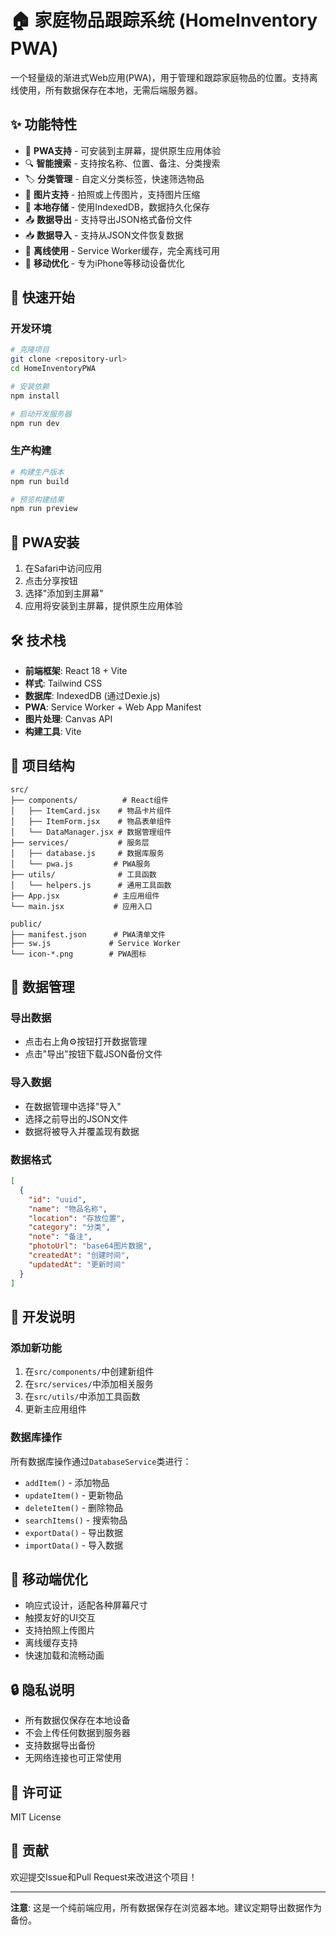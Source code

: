 # 🏠 家庭物品跟踪系统 (HomeInventory PWA)

一个轻量级的渐进式Web应用(PWA)，用于管理和跟踪家庭物品的位置。支持离线使用，所有数据保存在本地，无需后端服务器。

## ✨ 功能特性

- 📱 **PWA支持** - 可安装到主屏幕，提供原生应用体验
- 🔍 **智能搜索** - 支持按名称、位置、备注、分类搜索
- 🏷️ **分类管理** - 自定义分类标签，快速筛选物品
- 📸 **图片支持** - 拍照或上传图片，支持图片压缩
- 💾 **本地存储** - 使用IndexedDB，数据持久化保存
- 📤 **数据导出** - 支持导出JSON格式备份文件
- 📥 **数据导入** - 支持从JSON文件恢复数据
- 🔄 **离线使用** - Service Worker缓存，完全离线可用
- 📱 **移动优化** - 专为iPhone等移动设备优化

## 🚀 快速开始

### 开发环境

```bash
# 克隆项目
git clone <repository-url>
cd HomeInventoryPWA

# 安装依赖
npm install

# 启动开发服务器
npm run dev
```

### 生产构建

```bash
# 构建生产版本
npm run build

# 预览构建结果
npm run preview
```

## 📱 PWA安装

1. 在Safari中访问应用
2. 点击分享按钮
3. 选择"添加到主屏幕"
4. 应用将安装到主屏幕，提供原生应用体验

## 🛠️ 技术栈

- **前端框架**: React 18 + Vite
- **样式**: Tailwind CSS
- **数据库**: IndexedDB (通过Dexie.js)
- **PWA**: Service Worker + Web App Manifest
- **图片处理**: Canvas API
- **构建工具**: Vite

## 📁 项目结构

```
src/
├── components/          # React组件
│   ├── ItemCard.jsx    # 物品卡片组件
│   ├── ItemForm.jsx    # 物品表单组件
│   └── DataManager.jsx # 数据管理组件
├── services/           # 服务层
│   ├── database.js     # 数据库服务
│   └── pwa.js         # PWA服务
├── utils/              # 工具函数
│   └── helpers.js      # 通用工具函数
├── App.jsx            # 主应用组件
└── main.jsx           # 应用入口

public/
├── manifest.json      # PWA清单文件
├── sw.js             # Service Worker
└── icon-*.png        # PWA图标
```

## 💾 数据管理

### 导出数据
- 点击右上角⚙️按钮打开数据管理
- 点击"导出"按钮下载JSON备份文件

### 导入数据
- 在数据管理中选择"导入"
- 选择之前导出的JSON文件
- 数据将被导入并覆盖现有数据

### 数据格式
```json
[
  {
    "id": "uuid",
    "name": "物品名称",
    "location": "存放位置",
    "category": "分类",
    "note": "备注",
    "photoUrl": "base64图片数据",
    "createdAt": "创建时间",
    "updatedAt": "更新时间"
  }
]
```

## 🔧 开发说明

### 添加新功能
1. 在`src/components/`中创建新组件
2. 在`src/services/`中添加相关服务
3. 在`src/utils/`中添加工具函数
4. 更新主应用组件

### 数据库操作
所有数据库操作通过`DatabaseService`类进行：
- `addItem()` - 添加物品
- `updateItem()` - 更新物品
- `deleteItem()` - 删除物品
- `searchItems()` - 搜索物品
- `exportData()` - 导出数据
- `importData()` - 导入数据

## 📱 移动端优化

- 响应式设计，适配各种屏幕尺寸
- 触摸友好的UI交互
- 支持拍照上传图片
- 离线缓存支持
- 快速加载和流畅动画

## 🔒 隐私说明

- 所有数据仅保存在本地设备
- 不会上传任何数据到服务器
- 支持数据导出备份
- 无网络连接也可正常使用

## 📄 许可证

MIT License

## 🤝 贡献

欢迎提交Issue和Pull Request来改进这个项目！

---

**注意**: 这是一个纯前端应用，所有数据保存在浏览器本地。建议定期导出数据作为备份。
